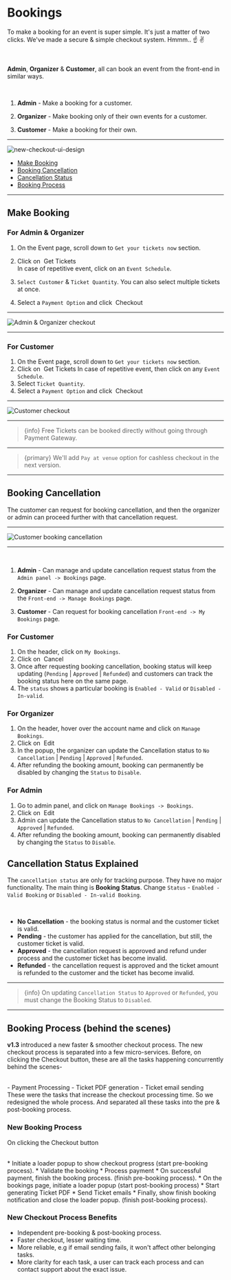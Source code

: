 # Bookings

To make a booking for an event is super simple. It's just a matter of two clicks. We've made a secure & simple checkout system. Hmmm.. ☝️ ✌️

<br>

**Admin**, **Organizer** & **Customer**, all can book an event from the front-end in similar ways.

<br>

1. **Admin** - Make a booking for a customer.

2. **Organizer** - Make booking only of their own events for a customer.

3. **Customer** - Make a booking for their own.

---

![new-checkout-ui-design](http://eventmie-pro-docs.test/images/new-checkout-ui-design.jpg "new-checkout-ui-design")



- [Make Booking](#Make-Booking)
- [Booking Cancellation](#Booking-Cancellation)
- [Cancellation Status](#Cancellation-Status)
- [Booking Process](#Booking-Process-behind-the-scenes)

---


<a name="Make-Booking"></a>
## Make Booking


### For Admin & Organizer

1. On the Event page, scroll down to `Get your tickets now` section. 
2. Click on &nbsp;<larecipe-button type="success" size="sm" rounded>Get Tickets</larecipe-button>
    <br>
    In case of repetitive event, click on an `Event Schedule`.
    <br>

3. `Select Customer` & `Ticket Quantity`. You can also select multiple tickets at once. 
4. Select a `Payment Option` and click &nbsp;<larecipe-button type="secondary" size="sm" rounded>Checkout</larecipe-button>

---

![Admin & Organizer checkout](http://eventmie-pro-docs.test/images/new-checkout-ui-design-admin-organizer.jpg "Admin & Organizer checkout")

---



### For Customer

1. On the Event page, scroll down to `Get your tickets now` section. 
2. Click on &nbsp;<larecipe-button type="success" size="sm" rounded>Get Tickets</larecipe-button>
    In case of repetitive event, then click on any `Event Schedule`.
3. Select `Ticket Quantity`.
4. Select a `Payment Option` and click &nbsp;<larecipe-button type="secondary" size="sm" rounded>Checkout</larecipe-button>

---

![Customer checkout](http://eventmie-pro-docs.test/images/new-checkout-ui-design-customer.jpg "Customer checkout")

---

> {info} Free Tickets can be booked directly without going through Payment Gateway.

---

> {primary} We'll add `Pay at venue` option for cashless checkout in the next version.

---



<a name="Booking-Cancellation"></a>
## Booking Cancellation

The customer can request for booking cancellation, and then the organizer or admin can proceed further with that cancellation request.

---

![Customer booking cancellation](http://eventmie-pro-docs.test/images/customer-manage-bookings.jpg "Customer booking cancellation")

---

<br>

1. **Admin** - Can manage and update cancellation request status from the `Admin panel -> Bookings` page.

2. **Organizer** - Can manage and update cancellation request status from the `Front-end -> Manage Bookings` page.

3. **Customer** - Can request for booking cancellation `Front-end -> My Bookings` page.


### For Customer

1. On the header, click on `My Bookings`.
2. Click on &nbsp;<larecipe-button type="danger" size="sm" rounded>Cancel</larecipe-button>
3. Once after requesting booking cancellation, booking status will keep updating (`Pending` | `Approved` | `Refunded`) and customers can track the booking status here on the same page. 
4. The `status` shows a particular booking is `Enabled - Valid` or `Disabled - In-valid`.  


### For Organizer

1. On the header, hover over the account name and click on `Manage Bookings`.
2. Click on &nbsp;<larecipe-button type="primary" size="sm" rounded>Edit</larecipe-button>
3. In the popup, the organizer can update the Cancellation status to `No Cancellation` | `Pending` | `Approved` | `Refunded`.
4. After refunding the booking amount, booking can permanently be disabled by changing the `Status` to `Disable`.


### For Admin

1. Go to admin panel, and click on `Manage Bookings -> Bookings`.
2. Click on &nbsp;<larecipe-button type="primary" size="sm" rounded>Edit</larecipe-button>
3. Admin can update the Cancellation status to `No Cancellation` | `Pending` | `Approved` | `Refunded`.
4. After refunding the booking amount, booking can permanently disabled by changing the `Status` to `Disable`.


<a name="Cancellation-Statuses"></a>
## Cancellation Status Explained

The `cancellation status` are only for tracking purpose. They have no major functionality. The main thing is **Booking Status**. Change `Status` - `Enabled - Valid Booking` or `Disabled - In-valid Booking`.

<br>

- **No Cancellation** - the booking status is normal and the customer ticket is valid.
- **Pending** - the customer has applied for the cancellation, but still, the customer ticket is valid.
- **Approved** - the cancellation request is approved and refund under process and the customer ticket has become invalid.
- **Refunded** - the cancellation request is approved and the ticket amount is refunded to the customer and the ticket has become invalid.

---

>{info} On updating `Cancellation Status` to `Approved` or `Refunded`, you must change the Booking Status to `Disabled`.

---


<a name="Booking-Process-behind-the-scenes"></a>
## Booking Process (behind the scenes)

**v1.3** introduced a new faster & smoother checkout process. The new checkout process is separated into a few micro-services. 
Before, on clicking the Checkout button, these are all the tasks happening concurrently behind the scenes-

<br>
- Payment Processing
- Ticket PDF generation
- Ticket email sending

<br>
These were the tasks that increase the checkout processing time. So we redesigned the whole process. And separated all these tasks into the pre & post-booking process.


### New Booking Process

On clicking the Checkout button

<br>
* Initiate a loader popup to show checkout progress (start pre-booking process).
* Validate the booking
* Process payment
* On successful payment, finish the booking process. (finish pre-booking process).
* On the bookings page, initiate a loader popup (start post-booking process)
* Start generating Ticket PDF
* Send Ticket emails
* Finally, show finish booking notification and close the loader popup. (finish post-booking process).

### New Checkout Process Benefits

* Independent pre-booking & post-booking process.
* Faster checkout, lesser waiting time.
* More reliable, e.g if email sending fails, it won't affect other belonging tasks.
* More clarity for each task, a user can track each process and can contact support about the exact issue.